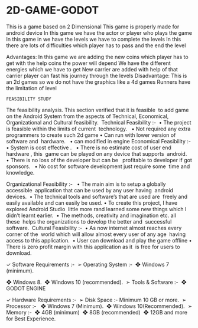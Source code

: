 # 2D-GAME-GODOT

This is a game based on 2 Dimensional This game is properly made for android device 
In this game we have the actor or player who plays the game  
In this game in we have the levels we have to complete the levels In this there are lots of  difficulties  which player has to pass and the end the level


Advantages:
In this game we are adding the new coins which player has to get with the help coins the power will depend
We have the different energies which we have to get 
New carrier are added with help of that carrier player can fast his journey through the levels
Disadvantage:
This is an 2d games so we do not have the graphics like a 4d games
Runners have the limitation of level


	FEASIBILITY STUDY
The feasibility analysis. This section verified that it is feasible  to add game on the Android System from the aspects of Technical, Economical, Organizational and Cultural feasibility. 
Technical Feasibility :- 
• The project is feasible within the limits of current  technology.  
• Not required any extra programmers to create such 2d game 
• Can run with lower version of software and  hardware. 
 • can modified in engine
Economical Feasibility :- 
• System is cost effective .  
• There is no estimate cost of user end hardware , this  game can be played on any device that supports  android.  
• There is no loss of the developer but can be  
profitable to developer if got sponsors.  
     • No cost for software development just require some  time and    knowledge. 


Organizational Feasibility :-  
• The main aim is to setup a globally accessible  application that can be used by any user having  android devices. 
• The technical tools and software’s that are used are  freely and easily available and can easily be used. • To create this project, I have explored Android Studio  little more rand learned some new things which I  didn’t learnt earlier. 
• The methods, creativity and imagination etc. all these  helps the organizations to develop the better and  successful software. 
Cultural Feasibility :- 
• As now internet almost reaches every corner of the  world which will allow almost every user of any age  having access to this application. 
• User can download and play the game offline 
• There is zero profit margin with this application as it  is free for users to download. 



✓ Software Requirements :- 
  ➢ Operating System :- 
  ❖ Windows 7 (minimum). 

  ❖ Windows 8. 
  ❖ Windows 10 (recommended). 
➢ Tools & Software :- 
  ❖ GODOT ENGINE

✓ Hardware Requirements :- 
  ➢ Disk Space :- Minimum 10 GB or more. 
  ➢ Processor :-  
    ❖ Windows 7 (Minimum). 
    ❖ Windows 10(Recommended). 
  ➢ Memory :- 
    ❖ 4GB (minimum) 
    ❖ 8GB (recommended) 
    ❖ 12GB and more for Best Experience.

